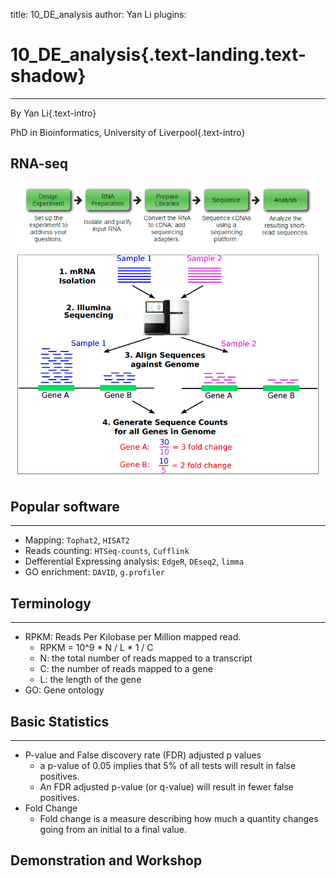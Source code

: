title: 10_DE_analysis
author: Yan Li
plugins:

<slide class="bg-black-blue aligncenter" image="https://source.unsplash.com/C1HhAQrbykQ/ .dark">

# 10_DE_analysis{.text-landing.text-shadow}

---

By Yan Li{.text-intro}

PhD in Bioinformatics, University of Liverpool{.text-intro}

<slide class="bg-light aligncenter">

## RNA-seq

![RNA-seq](./public/overview-of-RNA-seq-technology.png)

<slide class="bg-light aligncenter">

## Popular software

---

- Mapping\: `Tophat2`, `HISAT2`
- Reads counting\: `HTSeq-counts`, `Cufflink`
- Defferential Expressing analysis\: `EdgeR`, `DEseq2`, `limma`
- GO enrichment\: `DAVID`, `g.profiler`

<slide class="bg-light aligncenter">

## Terminology

---

- RPKM\: Reads Per Kilobase per Million mapped read. 
    - RPKM = 10^9 * N / L  * 1 / C
    - N\: the total number of reads mapped to a transcript
    - C\: the number of reads mapped to a gene
    - L\: the length of the gene
- GO\: Gene ontology

<slide class="bg-light aligncenter">

## Basic Statistics

---

- P-value and False discovery rate (FDR) adjusted p values
   - a p-value of 0.05 implies that 5% of all tests will result in false positives. 
   - An FDR adjusted p-value (or q-value) will result in fewer false positives.
- Fold Change
  - Fold change is a measure describing how much a quantity changes going from an initial to a final value.

<slide class="bg-light aligncenter">

## Demonstration and Workshop
